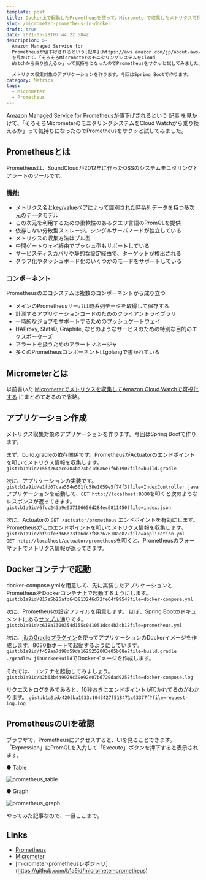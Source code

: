 ```yaml
---
template: post
title: Docker上で起動したPrometheusを使って、Micrometerで収集したメトリクス可視化する
slug: /micrometer-prometheus-in-docker
draft: true
date: 2021-05-28T07:44:22.584Z
description: >-
  Amazon Managed Service for
  Prometheusが値下げされるという[記事](https://aws.amazon.com/jp/about-aws/whats-new/2021/05/aws-announces-a-price-reduction-for-amazon-managed-service-for-prometheus-amp/)
  を見かけて、「そろそろMicrometerのモニタリングシステムをCloud
  Watchから乗り換えるか」って気持ちになったのでPrometheusをサクッと試してみました。

  メトリクス収集対象のアプリケーションを作ります。今回はSpring Bootで作ります。
category: Metrics
tags:
  - Micrometer
  - Prometheus
---
```

Amazon Managed Service for Prometheusが値下げされるという [記事](https://aws.amazon.com/jp/about-aws/whats-new/2021/05/aws-announces-a-price-reduction-for-amazon-managed-service-for-prometheus-amp/) を見かけて、「そろそろMicrometerのモニタリングシステムをCloud Watchから乗り換えるか」って気持ちになったのでPrometheusをサクッと試してみました。

## Prometheusとは

Prometheusは、SoundCloudが2012年に作ったOSSのシステムモニタリングとアラートのツールです。

### 機能

* メトリクス名とkey/valueペアによって識別された時系列データを持つ多次元のデータモデル
* この次元を利用するための柔軟性のあるクエリ言語のPromQLを提供
* 依存しない分散型ストレージ。シングルサーバノードが独立している
* メトリクスの収集方法はプル型
* 中間ゲートウェイ経由でプッシュ型もサポートしている
* サービスディスカバリや静的な設定経由で、ターゲットが検出される
* グラフ化やダッシュボード化のいくつかのモードをサポートしている

### コンポーネント

Prometheusのエコシステムは複数のコンポーネントから成り立つ

* メインのPrometheusサーバは時系列データを取得して保存する
* 計測するアプリケーションコードのためのクライアントライブラリ
* 一時的なジョブをサポートするためのプッシュゲートウェイ
* HAProxy, StatsD, Graphite, などのようなサービスのための特別な目的のエクスポーターズ
* アラートを扱うためのアラートマネージャ
* 多くのPrometheusコンポーネントはgolangで書かれている

## Micrometerとは
以前書いた [Micrometerでメトリクスを収集してAmazon Cloud Watchで可視化する](https://www.b1a9idps.com/posts/micrometer-cloudwatch/) にまとめてあるので省略。

## アプリケーション作成

メトリクス収集対象のアプリケーションを作ります。今回はSpring Bootで作ります。

まず、build.gradleの依存関係です。PrometheusがActuatorのエンドポイントを叩いてメトリクス情報を収集します。\
`gist:b1a9id/155d264ece704ba74bc1d6a6e7f6b190?file=build.gradle` 

次に、アプリケーションの実装です。\
`gist:b1a9id/e1fd07caa554e501fc58e1059e5f74f3?file=IndexController.java`\
アプリケーションを起動して、`GET http://localhost:8080`を叩くと次のようなレスポンスが返ってきます。\
`gist:b1a9id/6fcc243a9e937106656d284ec6811450?file=index.json`  

次に、Actuatorの `GET /actuator/prometheus` エンドポイントを有効にします。Prometheusがこのエンドポイントを叩いてメトリクス情報を収集します。\
`gist:b1a9id/bf99fe3d66d73fa6dc7f86267610ae82?file=application.yml`\
`GET http://localhost/actuator/prometheus`を叩くと、Prometheusのフォーマットでメトリクス情報が返ってきます。

## Dockerコンテナで起動

docker-compose.ymlを用意して、先に実装したアプリケーションとPrometheusをDockerコンテナ上で起動するようにします。
`gist:b1a9id/817e5b25afd643813246d72fe64f9954?file=docker-compose.yml`  

次に、Prometheusの設定ファイルを用意します。
ほぼ、Spring Bootのドキュメントにある[サンプル](https://docs.spring.io/spring-boot/docs/2.4.5/reference/html/production-ready-features.html#production-ready-metrics-export-prometheus)通りです。
`gist:b1a9id/c618a1300354d155c041051dcd4b3cb1?file=prometheus.yml`  

次に、[jibのGradleプラグイン](https://github.com/GoogleContainerTools/jib/tree/master/jib-gradle-plugin)を使ってアプリケーションのDockerイメージを作成します。8080番ポートで起動するようにしています。
`gist:b1a9id/f459aa7d98d59da1625252003e05b08e?file=build.gradle`\
`./gradlew jibDockerBuild`でDockerイメージを作成します。  

それでは、コンテナを起動してみましょう。\
`gist:b1a9id/b2b63b449929c39e92e07b6720dad925?file=docker-compose.log`  

リクエストログをみてみると、10秒おきにエンドポイントが叩かれてるのがわかります。
`gist:b1a9id/4203ba1933c1043427f518471c93377f?file=request-log.log`  

## PrometheusのUIを確認
ブラウザで、Prometheusにアクセスすると、UIを見ることできます。
「Expression」にPromQLを入力して「Execute」ボタンを押下すると表示されます。

● Table

![prometheus_table](/media/prometheus_table.png)


● Graph

![prometheus_graph](/media/prometheus_graph.png)

やってみた記事なので、一旦ここまで。

## Links
- [Prometheus](https://prometheus.io/docs/introduction/overview/)
- [Micrometer](https://micrometer.io)
- [micrometer-prometheusレポジトリ]
(https://github.com/b1a9id/micrometer-prometheus)